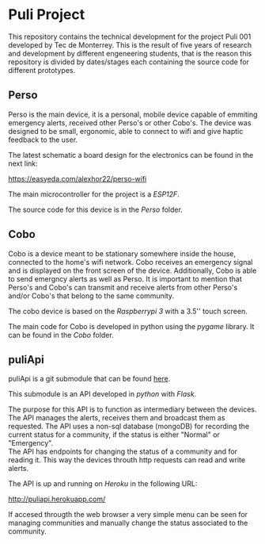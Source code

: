 # Puli Project

This repository contains the technical development for the project Puli 001 developed by Tec de Monterrey. 
This is the result of five years of research and development by different engeneering students, 
that is the reason this repository is divided by dates/stages each containing the source code for different prototypes.

## Perso
Perso is the main device, it is a personal, mobile device capable of emmiting emergency alerts, received other Perso's or other Cobo's.
The device was designed to be small, ergonomic, able to connect to wifi and give haptic feedback to the user.

The latest schematic a board design for the electronics can be found in the next link:

https://easyeda.com/alexhor22/perso-wifi

The main microcontroller for the project is a *ESP12F*.

The source code for this device is in the *Perso* folder.

## Cobo
Cobo is a device meant to be stationary somewhere inside the house, connected to the home's wifi network. Cobo receives an emergency signal and is displayed 
on the front screen of the device. Additionally, Cobo is able to send emergncy alerts as well as Perso. It is important to mention that Perso's and Cobo's can transmit and 
receive alerts from other Perso's and/or Cobo's that belong to the same community.

The cobo device is based on the *Raspberrypi 3* with a 3.5'' touch screen.

The main code for Cobo is developed in python using the *pygame* library. It can be found in the *Cobo* folder.

## puliApi
puliApi is a git submodule that can be found [here](https://github.com/alexhor22/puliAPI).

This submodule is an API developed in *python* with *Flask*.

The purpose for this API is to function as intermediary between the devices. The API manages the alerts, receives them and broadcast them as requested.
The API uses a non-sql database (mongoDB) for recording the current status for a community, if the status is either "Normal" or "Emergency".  
The API has endpoints for changing the status of a community and for reading it. This way the devices throuth http requests can read and write alerts.

The API is up and running on *Heroku* in the following URL:

http://puliapi.herokuapp.com/

If accesed througth the web browser a very simple menu can be seen for managing communities and manually change the status associated to the community.
